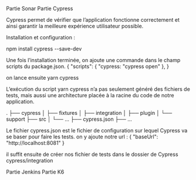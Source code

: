 Partie Sonar
Partie Cypress

Cypress permet de vérifier que l’application fonctionne correctement et ainsi garantir la meilleure expérience utilisateur possible.

Installation et configuration :

npm install cypress --save-dev

Une fois l’installation terminée, on ajoute une commande dans le champ scripts du package.json.
{
"scripts": {
"cypress: "cypress open"
},
}

on lance ensuite yarn cypress

L’exécution du script yarn cypress n’a pas seulement généré des fichiers de tests, mais aussi une architecture placée à la racine du code de notre application.

.
├── cypress
│ ├── fixtures
│ ├── integration
│ ├── plugin
│ └── support
├── src
│ └── ...
├── cypress.json
├── ...

Le fichier cypress.json est le fichier de configuration sur lequel Cypress va se baser pour faire les tests.
on y ajoute notre url :
{
"baseUrl": "http://localhost:8081"
}

il suffit ensuite de créer nos fichier de tests dans le dossier de Cypress cypress/integration

Partie Jenkins
Partie K6
